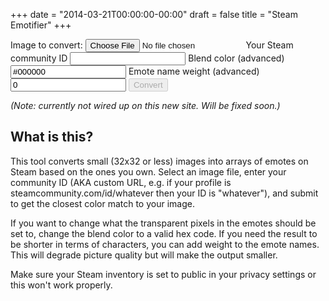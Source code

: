 +++
date = "2014-03-21T00:00:00-00:00"
draft = false
title = "Steam Emotifier"
+++


<form method="POST" enctype="multipart/form-data">
    <label>
        Image to convert:
        <input type="file" name="image" />
    </label>
    <label>
        Your Steam community ID
        <input type="text" name="user" />
    </label>
    <label>
        Blend color (advanced)
        <input type="text" value="#000000" name="blend" />
    </label>
    <label>
        Emote name weight (advanced)
        <input type="text" value="0" name="weight" />
    </label>
    <label>
        <input type="submit" disabled="disabled" value="Convert" />
    </label>
</form>

_(Note: currently not wired up on this new site. Will be fixed soon.)_


## What is this?

This tool converts small (32x32 or less) images into arrays of emotes on Steam based on the ones
you own. Select an image file, enter your community ID (AKA custom URL, e.g. if your profile is
steamcommunity.com/id/whatever then your ID is "whatever"), and submit to get the closest color
match to your image.

If you want to change what the transparent pixels in the emotes should be set to, change the blend
color to a valid hex code. If you need the result to be shorter in terms of characters, you can add
weight to the emote names. This will degrade picture quality but will make the output smaller.

Make sure your Steam inventory is set to public in your privacy settings or this won't work properly.

